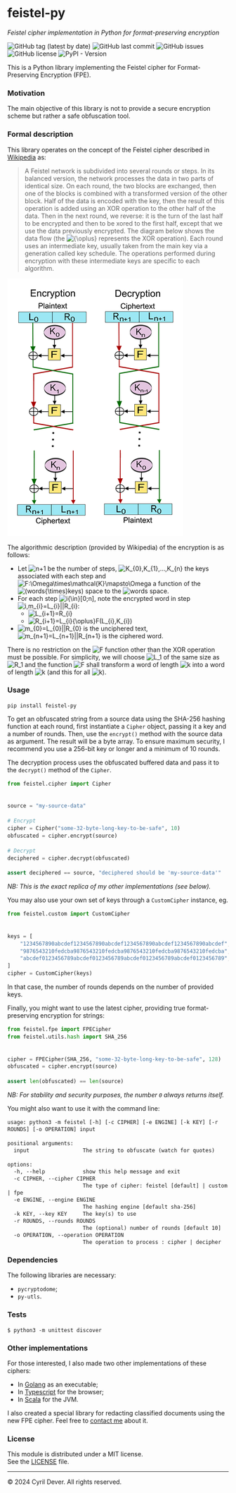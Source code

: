 # feistel-py
_Feistel cipher implementation in Python for format-preserving encryption_

![GitHub tag (latest by date)](https://img.shields.io/github/v/tag/cyrildever/feistel-py)
![GitHub last commit](https://img.shields.io/github/last-commit/cyrildever/feistel-py)
![GitHub issues](https://img.shields.io/github/issues/cyrildever/feistel-py)
![GitHub license](https://img.shields.io/github/license/cyrildever/feistel-py)
![PyPI - Version](https://img.shields.io/pypi/v/feistel-py)

This is a Python library implementing the Feistel cipher for Format-Preserving Encryption (FPE).

### Motivation

The main objective of this library is not to provide a secure encryption scheme but rather a safe obfuscation tool.


### Formal description

This library operates on the concept of the Feistel cipher described in [Wikipedia](https://en.wikipedia.org/wiki/Feistel_cipher) as:
> A Feistel network is subdivided into several rounds or steps. In its balanced version, the network processes the data in two parts of identical size. On each round, the two blocks are exchanged, then one of the blocks is combined with a transformed version of the other block.
> Half of the data is encoded with the key, then the result of this operation is added using an XOR operation to the other half of the data.
> Then in the next round, we reverse: it is the turn of the last half to be encrypted and then to be xored to the first half, except that we use the data previously encrypted.
> The diagram below shows the data flow (the ![${\oplus}$](https://render.githubusercontent.com/render/math?math={\oplus}) represents the XOR operation). Each round uses an intermediate key, usually taken from the main key via a generation called key schedule. The operations performed during encryption with these intermediate keys are specific to each algorithm.

![](assets/400px-Feistel_cipher_diagram_en.svg.png)

The algorithmic description (provided by Wikipedia) of the encryption is as follows:
* Let ![$n+1$](https://render.githubusercontent.com/render/math?math=n%2B1) be the number of steps, ![$K_{0},K_{1},...,K_{n}$](https://render.githubusercontent.com/render/math?math=K_{0},K_{1},...,K_{n}) the keys associated with each step and ![$F:\Omega\times\mathcal{K}\mapsto\Omega$](https://render.githubusercontent.com/render/math?math=F:\Omega{\times}K\mapsto\Omega) a function of the ![$(words{\times}keys)$](https://render.githubusercontent.com/render/math?math=(words{\times}keys)) space to the ![$words$](https://render.githubusercontent.com/render/math?math=words) space.
* For each step ![$i{\in}[0;n]$](https://render.githubusercontent.com/render/math?math=i\in[0%3Bn]), note the encrypted word in step ![$i,m_{i}=L_{i}||R_{i}$](https://render.githubusercontent.com/render/math?math=i,m_{i}=L_{i}||R_{i}):
  * ![$L_{i+1}=R_{i}$](https://render.githubusercontent.com/render/math?math=L_{i%2B1}=R_{i})
  * ![$R_{i+1}=L_{i}{\oplus}F(L_{i},K_{i})$](https://render.githubusercontent.com/render/math?math=R_{i%2B1}=L_{i}{\oplus}F(L_{i},K_{i}))
* ![$m_{0}=L_{0}||R_{0}$](https://render.githubusercontent.com/render/math?math=m_{0}=L_{0}||R_{0}) is the unciphered text, ![$m_{n+1}=L_{n+1}||R_{n+1}$](https://render.githubusercontent.com/render/math?math=m_{n%2B1}=L_{n%2B1}||R_{n%2B1}) is the ciphered word. 

There is no restriction on the ![$F$](https://render.githubusercontent.com/render/math?math=F) function other than the XOR operation must be possible. For simplicity, we will choose ![$L_1$](https://render.githubusercontent.com/render/math?math=L_1) of the same size as ![$R_1$](https://render.githubusercontent.com/render/math?math=R_1) and the function ![$F$](https://render.githubusercontent.com/render/math?math=F) shall transform a word of length ![$k$](https://render.githubusercontent.com/render/math?math=k) into a word of length ![$k$](https://render.githubusercontent.com/render/math?math=k) (and this for all ![$k$](https://render.githubusercontent.com/render/math?math=k)).


### Usage

```
pip install feistel-py
```

To get an obfuscated string from a source data using the SHA-256 hashing function at each round, first instantiate a `Cipher` object, passing it a key and a number of rounds. Then, use the `encrypt()` method with the source data as argument. The result will be a byte array. To ensure maximum security, I recommend you use a 256-bit key or longer and a minimum of 10 rounds.

The decryption process uses the obfuscated buffered data and pass it to the `decrypt()` method of the `Cipher`.

```python
from feistel.cipher import Cipher


source = "my-source-data"

# Encrypt
cipher = Cipher("some-32-byte-long-key-to-be-safe", 10)
obfuscated = cipher.encrypt(source)

# Decrypt
deciphered = cipher.decrypt(obfuscated)

assert deciphered == source, "deciphered should be 'my-source-data'"
```
_NB: This is the exact replica of my other implementations (see below)._

You may also use your own set of keys through a `CustomCipher` instance, eg.
```python
from feistel.custom import CustomCipher


keys = [
    "1234567890abcdef1234567890abcdef1234567890abcdef1234567890abcdef",
    "9876543210fedcba9876543210fedcba9876543210fedcba9876543210fedcba",
    "abcdef0123456789abcdef0123456789abcdef0123456789abcdef0123456789",
]
cipher = CustomCipher(keys)
```
In that case, the number of rounds depends on the number of provided keys.

Finally, you might want to use the latest cipher, providing true format-preserving encryption for strings:
```python
from feistel.fpe import FPECipher
from feistel.utils.hash import SHA_256


cipher = FPECipher(SHA_256, "some-32-byte-long-key-to-be-safe", 128)
obfuscated = cipher.encrypt(source)

assert len(obfuscated) == len(source)
```
_NB: For stability and security purposes, the number `0` always returns itself._


You might also want to use it with the command line:
```
usage: python3 -m feistel [-h] [-c CIPHER] [-e ENGINE] [-k KEY] [-r ROUNDS] [-o OPERATION] input

positional arguments:
  input                 The string to obfuscate (watch for quotes)

options:
  -h, --help            show this help message and exit
  -c CIPHER, --cipher CIPHER
                        The type of cipher: feistel [default] | custom | fpe
  -e ENGINE, --engine ENGINE
                        The hashing engine [default sha-256]
  -k KEY, --key KEY     The key(s) to use
  -r ROUNDS, --rounds ROUNDS
                        The (optional) number of rounds [default 10]
  -o OPERATION, --operation OPERATION
                        The operation to process : cipher | decipher
```


### Dependencies

The following libraries are necessary:
- `pycryptodome`;
- `py-utls`.


### Tests

```console
$ python3 -m unittest discover
```


### Other implementations

For those interested, I also made two other implementations of these ciphers:
* In [Golang](https://github.com/cyrildever/feistel) as an executable;
* In [Typescript](https://github.com/cyrildever/feistel-cipher) for the browser;
* In [Scala](https://github.com/cyrildever/feistel-jar) for the JVM.

I also created a special library for redacting classified documents using the new FPE cipher. Feel free to [contact me](mailto:cdever@edgewhere.fr) about it.


### License

This module is distributed under a MIT license. \
See the [LICENSE](LICENSE) file.


<hr />
&copy; 2024 Cyril Dever. All rights reserved.